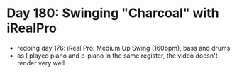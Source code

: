 # Day 180: Swinging "Charcoal" with iRealPro

- redoing day 176: iReal Pro: Medium Up Swing (160bpm), bass and drums
- as I played piano and e-piano in the same register, the video doesn't render very well

